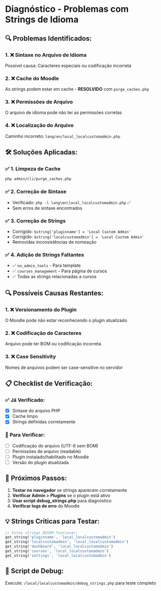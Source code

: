# Diagnóstico - Problemas com Strings de Idioma

## 🔍 **Problemas Identificados:**

### 1. **❌ Sintaxe no Arquivo de Idioma**
Possível causa: Caracteres especiais ou codificação incorreta

### 2. **❌ Cache do Moodle**
As strings podem estar em cache - **RESOLVIDO** com `purge_caches.php`

### 3. **❌ Permissões de Arquivo**
O arquivo de idioma pode não ter as permissões corretas

### 4. **❌ Localização do Arquivo**
Caminho incorreto: `lang/en/local_localcustomadmin.php`

## 🛠️ **Soluções Aplicadas:**

### ✅ **1. Limpeza de Cache**
```bash
php admin/cli/purge_caches.php
```

### ✅ **2. Correção de Sintaxe**
- Verificado: `php -l lang\en\local_localcustomadmin.php` ✅
- Sem erros de sintaxe encontrados

### ✅ **3. Correção de Strings**
- Corrigido: `$string['pluginname'] = 'Local Custom Admin'`
- Corrigido: `$string['localcustomadmin'] = 'Local Custom Admin'`
- Removidas inconsistências de nomeação

### ✅ **4. Adição de Strings Faltantes**
- ✅ `no_admin_tools` - Para template
- ✅ `courses_management` - Para página de cursos
- ✅ Todas as strings relacionadas a cursos

## 🔍 **Possíveis Causas Restantes:**

### 1. **❌ Versionamento do Plugin**
O Moodle pode não estar reconhecendo o plugin atualizado

### 2. **❌ Codificação de Caracteres**
Arquivo pode ter BOM ou codificação incorreta

### 3. **❌ Case Sensitivity**
Nomes de arquivos podem ser case-sensitive no servidor

## 📋 **Checklist de Verificação:**

### ✅ **Já Verificado:**
- [x] Sintaxe do arquivo PHP
- [x] Cache limpo
- [x] Strings definidas corretamente

### 🔄 **Para Verificar:**
- [ ] Codificação do arquivo (UTF-8 sem BOM)
- [ ] Permissões de arquivo (readable)  
- [ ] Plugin instalado/habilitado no Moodle
- [ ] Versão do plugin atualizada

## 🚀 **Próximos Passos:**

1. **Testar no navegador** se strings aparecem corretamente
2. **Verificar Admin > Plugins** se o plugin está ativo
3. **Usar script debug_strings.php** para diagnóstico
4. **Verificar logs de erro** do Moodle

## 💡 **Strings Críticas para Testar:**

```php
// Estas strings DEVEM funcionar:
get_string('pluginname', 'local_localcustomadmin')
get_string('localcustomadmin', 'local_localcustomadmin') 
get_string('dashboard', 'local_localcustomadmin')
get_string('courses', 'local_localcustomadmin')
get_string('settings', 'local_localcustomadmin')
```

## 🐛 **Script de Debug:**
Execute: `/local/localcustomadmin/debug_strings.php` para teste completo